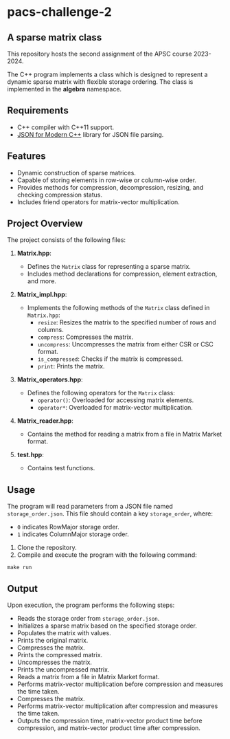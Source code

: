 # pacs-challenge-2

## A sparse matrix class

This repository hosts the second assignment of the APSC course 2023-2024.

The C++ program implements a class which is designed to represent a dynamic sparse matrix with flexible storage ordering. The class is implemented in the **algebra** namespace.

## Requirements

- C++ compiler with C++11 support.
- [JSON for Modern C++](https://github.com/nlohmann/json) library for JSON file parsing.

## Features

- Dynamic construction of sparse matrices.
- Capable of storing elements in row-wise or column-wise order.
- Provides methods for compression, decompression, resizing, and checking compression status.
- Includes friend operators for matrix-vector multiplication.

## Project Overview

The project consists of the following files:

1. **Matrix.hpp**:
   - Defines the `Matrix` class for representing a sparse matrix.
   - Includes method declarations for compression, element extraction, and more.

2. **Matrix_impl.hpp**:
   - Implements the following methods of the `Matrix` class defined in `Matrix.hpp`:
     - `resize`: Resizes the matrix to the specified number of rows and columns.
     - `compress`: Compresses the matrix.
     - `uncompress`: Uncompresses the matrix from either CSR or CSC format.
     - `is_compressed`: Checks if the matrix is compressed.
     - `print`: Prints the matrix.

3. **Matrix_operators.hpp**:
   - Defines the following operators for the `Matrix` class:
     - `operator()`: Overloaded for accessing matrix elements.
     - `operator*`: Overloaded for matrix-vector multiplication.

4. **Matrix_reader.hpp**:
   - Contains the method for reading a matrix from a file in Matrix Market format.

5. **test.hpp**:
   - Contains test functions.

## Usage

The program will read parameters from a JSON file named `storage_order.json`. This file should contain a key `storage_order`, where:
   - `0` indicates RowMajor storage order.
   - `1` indicates ColumnMajor storage order.

1. Clone the repository.
2. Compile and execute the program with the following command:

```
make run
```

## Output

Upon execution, the program performs the following steps:

- Reads the storage order from `storage_order.json`.
- Initializes a sparse matrix based on the specified storage order.
- Populates the matrix with values.
- Prints the original matrix.
- Compresses the matrix.
- Prints the compressed matrix.
- Uncompresses the matrix.
- Prints the uncompressed matrix.
- Reads a matrix from a file in Matrix Market format.
- Performs matrix-vector multiplication before compression and measures the time taken.
- Compresses the matrix.
- Performs matrix-vector multiplication after compression and measures the time taken.
- Outputs the compression time, matrix-vector product time before compression, and matrix-vector product time after compression.

